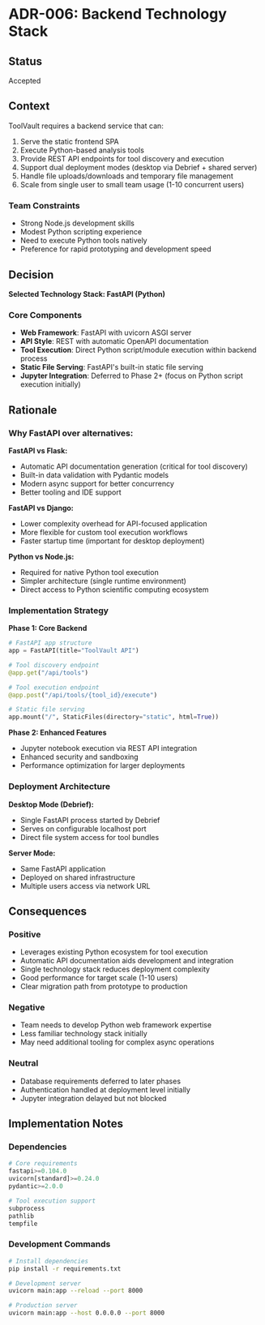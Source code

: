 # ADR-006: Backend Technology Stack

## Status
Accepted

## Context

ToolVault requires a backend service that can:
1. Serve the static frontend SPA
2. Execute Python-based analysis tools
3. Provide REST API endpoints for tool discovery and execution
4. Support dual deployment modes (desktop via Debrief + shared server)
5. Handle file uploads/downloads and temporary file management
6. Scale from single user to small team usage (1-10 concurrent users)

### Team Constraints
- Strong Node.js development skills
- Modest Python scripting experience
- Need to execute Python tools natively
- Preference for rapid prototyping and development speed

## Decision

**Selected Technology Stack: FastAPI (Python)**

### Core Components
- **Web Framework**: FastAPI with uvicorn ASGI server
- **API Style**: REST with automatic OpenAPI documentation
- **Tool Execution**: Direct Python script/module execution within backend process
- **Static File Serving**: FastAPI's built-in static file serving
- **Jupyter Integration**: Deferred to Phase 2+ (focus on Python script execution initially)

## Rationale

### Why FastAPI over alternatives:

**FastAPI vs Flask:**
- Automatic API documentation generation (critical for tool discovery)
- Built-in data validation with Pydantic models
- Modern async support for better concurrency
- Better tooling and IDE support

**FastAPI vs Django:**
- Lower complexity overhead for API-focused application
- More flexible for custom tool execution workflows
- Faster startup time (important for desktop deployment)

**Python vs Node.js:**
- Required for native Python tool execution
- Simpler architecture (single runtime environment)
- Direct access to Python scientific computing ecosystem

### Implementation Strategy

**Phase 1: Core Backend**
```python
# FastAPI app structure
app = FastAPI(title="ToolVault API")

# Tool discovery endpoint
@app.get("/api/tools")

# Tool execution endpoint  
@app.post("/api/tools/{tool_id}/execute")

# Static file serving
app.mount("/", StaticFiles(directory="static", html=True))
```

**Phase 2: Enhanced Features**
- Jupyter notebook execution via REST API integration
- Enhanced security and sandboxing
- Performance optimization for larger deployments

### Deployment Architecture

**Desktop Mode (Debrief):**
- Single FastAPI process started by Debrief
- Serves on configurable localhost port
- Direct file system access for tool bundles

**Server Mode:**
- Same FastAPI application
- Deployed on shared infrastructure
- Multiple users access via network URL

## Consequences

### Positive
- Leverages existing Python ecosystem for tool execution
- Automatic API documentation aids development and integration
- Single technology stack reduces deployment complexity
- Good performance for target scale (1-10 users)
- Clear migration path from prototype to production

### Negative
- Team needs to develop Python web framework expertise
- Less familiar technology stack initially
- May need additional tooling for complex async operations

### Neutral
- Database requirements deferred to later phases
- Authentication handled at deployment level initially
- Jupyter integration delayed but not blocked

## Implementation Notes

### Dependencies
```python
# Core requirements
fastapi>=0.104.0
uvicorn[standard]>=0.24.0
pydantic>=2.0.0

# Tool execution support
subprocess
pathlib
tempfile
```

### Development Commands
```bash
# Install dependencies
pip install -r requirements.txt

# Development server
uvicorn main:app --reload --port 8000

# Production server  
uvicorn main:app --host 0.0.0.0 --port 8000
```